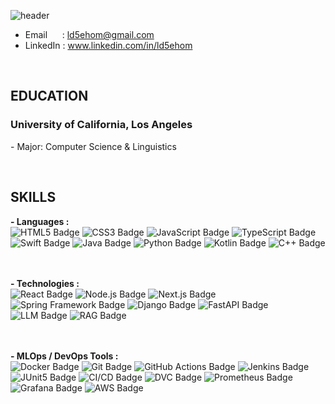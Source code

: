 ![header](https://capsule-render.vercel.app/api?type=waving&height=260&color=2774AE&text=Taewook%20Park&textBg=false&fontAlign=50&fontAlignY=40&animation=twinkling&fontColor=FFD100&desc=Software%20Developer&descAlign=68)
<!--https://capsule-render.vercel.app/-->

- Email &nbsp;&nbsp;&nbsp;&nbsp; : ld5ehom@gmail.com
- LinkedIn : www.linkedin.com/in/ld5ehom
<br>

<h2>
  EDUCATION
</h2>
  <h3>University of California, Los Angeles &nbsp;&nbsp; </h3>  
<p>- Major: Computer Science & Linguistics </p>

<br>
    
<h2>
  SKILLS
</h2>

<strong>- Languages :</strong><br/>
<img src="https://img.shields.io/badge/HTML5-E34F26?style=flat-square&logo=HTML5&logoColor=white" alt="HTML5 Badge"/>
<img src="https://img.shields.io/badge/CSS3-1572B6?style=flat-square&logo=CSS3&logoColor=white" alt="CSS3 Badge"/>
<img src="https://img.shields.io/badge/JavaScript-F7DF1E?style=flat-square&logo=JavaScript&logoColor=black" alt="JavaScript Badge"/>
<img src="https://img.shields.io/badge/TypeScript-3178C6?style=flat-square&logo=TypeScript&logoColor=white" alt="TypeScript Badge"/>
<img src="https://img.shields.io/badge/Swift-F05138?style=flat-square&logo=Swift&logoColor=white" alt="Swift Badge"/>
<img src="https://img.shields.io/badge/Java-007396?style=flat-square&logo=Java&logoColor=white" alt="Java Badge"/>
<img src="https://img.shields.io/badge/Python-3776AB?style=flat-square&logo=Python&logoColor=white" alt="Python Badge"/>
<img src="https://img.shields.io/badge/Kotlin-7F52FF?style=flat-square&logo=Kotlin&logoColor=white" alt="Kotlin Badge"/>
<img src="https://img.shields.io/badge/C++-00599C?style=flat-square&logo=C%2B%2B&logoColor=white" alt="C++ Badge"/>

<br/><br/>
<strong>- Technologies :</strong><br/>
<img src="https://img.shields.io/badge/React-61DAFB?style=flat-square&logo=React&logoColor=white" alt="React Badge"/>
<img src="https://img.shields.io/badge/Node.js-339933?style=flat-square&logo=Node.js&logoColor=white" alt="Node.js Badge"/>
<img src="https://img.shields.io/badge/Next.js-000000?style=flat-square&logo=Next.js&logoColor=white" alt="Next.js Badge"/>
<img src="https://img.shields.io/badge/Spring%20Framework-6DB33F?style=flat-square&logo=Spring&logoColor=white" alt="Spring Framework Badge"/>
<img src="https://img.shields.io/badge/Django-092E20?style=flat-square&logo=Django&logoColor=white" alt="Django Badge"/>
<img src="https://img.shields.io/badge/FastAPI-009688?style=flat-square&logo=FastAPI&logoColor=white" alt="FastAPI Badge"/>
<img src="https://img.shields.io/badge/LLM-800080?style=flat-square&logo=openai&logoColor=white" alt="LLM Badge"/>
<img src="https://img.shields.io/badge/RAG-4B0082?style=flat-square&logo=openai&logoColor=white" alt="RAG Badge"/>

<br/><br/>
<strong>- MLOps / DevOps Tools :</strong><br/>
<img src="https://img.shields.io/badge/Docker-2496ED?style=flat-square&logo=Docker&logoColor=white" alt="Docker Badge"/>
<img src="https://img.shields.io/badge/Git-F05032?style=flat-square&logo=Git&logoColor=white" alt="Git Badge"/>
<img src="https://img.shields.io/badge/GitHub%20Actions-2088FF?style=flat-square&logo=githubactions&logoColor=white" alt="GitHub Actions Badge"/>
<img src="https://img.shields.io/badge/Jenkins-D24939?style=flat-square&logo=Jenkins&logoColor=white" alt="Jenkins Badge"/>
<img src="https://img.shields.io/badge/JUnit5-25A162?style=flat-square&logo=java&logoColor=white" alt="JUnit5 Badge"/>
<img src="https://img.shields.io/badge/CI%2FCD-303030?style=flat-square&logo=github&logoColor=white" alt="CI/CD Badge"/>
<img src="https://img.shields.io/badge/DVC-945DD6?style=flat-square&logo=dataversioncontrol&logoColor=white" alt="DVC Badge"/>
<img src="https://img.shields.io/badge/Prometheus-E6522C?style=flat-square&logo=prometheus&logoColor=white" alt="Prometheus Badge"/>
<img src="https://img.shields.io/badge/Grafana-F46800?style=flat-square&logo=grafana&logoColor=white" alt="Grafana Badge"/>
<img src="https://img.shields.io/badge/AWS-232F3E?style=flat-square&logo=Amazon%20AWS&logoColor=white" alt="AWS Badge"/>

